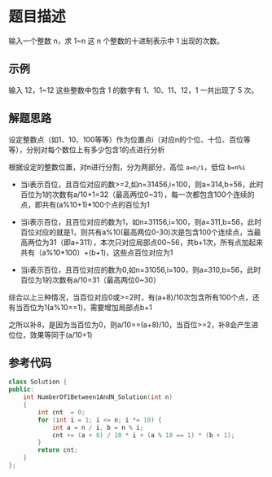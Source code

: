 # 题目描述

输入一个整数 n，求 1~n 这 n 个整数的十进制表示中 1 出现的次数。

## 示例

输入 12，1~12 这些整数中包含 1 的数字有 1、10、11、12，1 一共出现了 5 次。

## 解题思路

设定整数点（如1、10、100等等）作为位置点i（对应n的个位、十位、百位等等），分别对每个数位上有多少包含1的点进行分析

根据设定的整数位置，对n进行分割，分为两部分，高位 `a=n/i`，低位 `b=n%i`

- 当i表示百位，且百位对应的数>=2,如n=31456,i=100，则a=314,b=56，此时百位为1的次数有a/10+1=32（最高两位0~31），每一次都包含100个连续的点，即共有(a%10+1)*100个点的百位为1

- 当i表示百位，且百位对应的数为1，如n=31156,i=100，则a=311,b=56，此时百位对应的就是1，则共有a%10(最高两位0-30)次是包含100个连续点，当最高两位为31（即a=311），本次只对应局部点00~56，共b+1次，所有点加起来共有（a%10*100）+(b+1)，这些点百位对应为1

- 当i表示百位，且百位对应的数为0,如n=31056,i=100，则a=310,b=56，此时百位为1的次数有a/10=31（最高两位0~30）

综合以上三种情况，当百位对应0或>=2时，有(a+8)/10次包含所有100个点，还有当百位为1(a%10==1)，需要增加局部点b+1

之所以补8，是因为当百位为0，则a/10==(a+8)/10，当百位>=2，补8会产生进位位，效果等同于(a/10+1)

## 参考代码

```cpp
class Solution {
public:
    int NumberOf1Between1AndN_Solution(int n)
    {
        int cnt  = 0;
        for (int i = 1; i <= n; i *= 10) {
            int a = n / i, b = n % i;
            cnt += (a + 8) / 10 * i + (a % 10 == 1) * (b + 1);
        }
        return cnt;
    }
};
```
